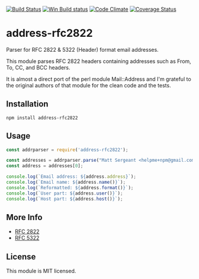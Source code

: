 [![Build Status][ci-img]][ci-url]
[![Win Build status][ci-win-img]][ci-win-url]
[![Code Climate][clim-img]][clim-url]
[![Coverage Status][cov-img]][cov-url]


address-rfc2822
==================

Parser for RFC 2822 & 5322 (Header) format email addresses.

This module parses RFC 2822 headers containing addresses such as From, To, CC, and BCC headers.

It is almost a direct port of the perl module Mail::Address and I'm grateful to the original authors of that module for the clean code and the tests.

Installation
------------

`npm install address-rfc2822`

Usage
-----

```js
const addrparser = require('address-rfc2822');

const addresses = addrparser.parse("Matt Sergeant <helpme+npm@gmail.com>");
const address = addresses[0];

console.log(`Email address: ${address.address}`);
console.log(`Email name: ${address.name()}`);
console.log(`Reformatted: ${address.format()}`);
console.log(`User part: ${address.user()}`);
console.log(`Host part: ${address.host()}`);

```


More Info
-------
- [RFC 2822](https://tools.ietf.org/html/rfc2822)
- [RFC 5322](https://tools.ietf.org/html/rfc5322)


License
-------

This module is MIT licensed.



[ci-img]: https://github.com/haraka/node-address-rfc2822/workflows/Unix%20Tests/badge.svg
[ci-url]: https://github.com/haraka/node-address-rfc2822/actions?query=workflow%3A%22Unix+Tests%22
[ci-win-img]: https://github.com/haraka/node-address-rfc2822/workflows/Tests%20-%20Windows/badge.svg
[ci-win-url]: https://github.com/haraka/node-address-rfc2822/actions?query=workflow%3A%22Tests+-+Windows%22
[cov-img]: https://codecov.io/github/haraka/node-address-rfc2822/coverage.svg
[cov-url]: https://codecov.io/github/haraka/node-address-rfc2822?branch=master
[clim-img]: https://codeclimate.com/github/haraka/haraka-plugin-template/badges/gpa.svg
[clim-url]: https://codeclimate.com/github/haraka/haraka-plugin-template
